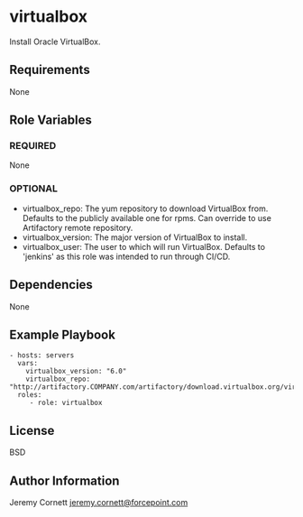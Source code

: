 # virtualbox

Install Oracle VirtualBox.

## Requirements

None

## Role Variables

### REQUIRED

None

### OPTIONAL

* virtualbox_repo: The yum repository to download VirtualBox from. 
  Defaults to the publicly available one for rpms. 
  Can override to use Artifactory remote repository.
* virtualbox_version: The major version of VirtualBox to install.
* virtualbox_user: The user to which will run VirtualBox.
  Defaults to 'jenkins' as this role was intended to run through CI/CD.

## Dependencies

None

## Example Playbook

    - hosts: servers
      vars:
        virtualbox_version: "6.0"
        virtualbox_repo: "http://artifactory.COMPANY.com/artifactory/download.virtualbox.org/virtualbox/rpm/el/$releasever/$basearch"
      roles:
         - role: virtualbox

## License

BSD

## Author Information

Jeremy Cornett <jeremy.cornett@forcepoint.com>
